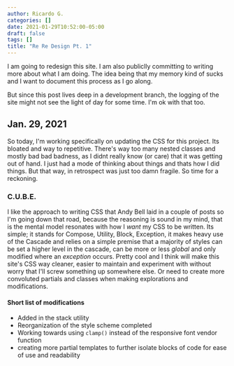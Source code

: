 ```yaml
---
author: Ricardo G.
categories: []
date: 2021-01-29T10:52:00-05:00
draft: false
tags: []
title: "Re Re Design Pt. 1"
---
```


I am going to redesign this site. I am also publiclly committing to writing more about what I am doing. The idea being that my memory kind of sucks and I want to document this process as I go along.

But since this post lives deep in a development branch, the logging of the site might not see the light of day for some time. I'm ok with that too.

## Jan. 29, 2021

So today, I'm working specifically on updating the CSS for this project. Its bloated and way to repetitive. There's way too many nested classes and mostly bad bad badness, as I didnt really know (or care) that it was getting out of hand. I just had a mode of thinking about things and thats how I did things. But that way, in retrospect was just too damn fragile. So time for a reckoning.

### C.U.B.E.

I like the approach to writing CSS that Andy Bell laid in a couple of posts so I'm going down that road, because the reasoning is sound in my mind, that is the mental model resonates with how I _want_ my CSS to be written. Its simple; it stands for Compose, Utility, Block, Exception, it makes heavy use of the Cascade and relies on a simple premise that a majority of styles can be set a higher level in the cascade, can be more or less _global_ and only modified where an _exception_ occurs. Pretty cool and I think will make this site's CSS way cleaner, easier to maintain and experiment with without worry that I'll screw something up somewhere else. Or need to create more convoluted partials and classes when making explorations and modifications.

#### Short list of modifications

- Added in the stack utility
- Reorganization of the style scheme completed
- Working towards using `clamp()` instead of the responsive font vendor function
- creating more partial templates to further isolate blocks of code for ease of use and readability

